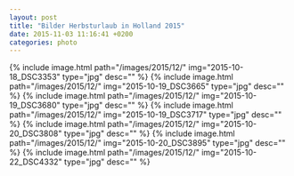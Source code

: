 ```yaml
---
layout: post
title: "Bilder Herbsturlaub in Holland 2015"
date: 2015-11-03 11:16:41 +0200
categories: photo
---
```

{% include image.html path="/images/2015/12/" img="2015-10-18_DSC3353" type="jpg" desc="" %}
{% include image.html path="/images/2015/12/" img="2015-10-19_DSC3665" type="jpg" desc="" %}
{% include image.html path="/images/2015/12/" img="2015-10-19_DSC3680" type="jpg" desc="" %}
{% include image.html path="/images/2015/12/" img="2015-10-19_DSC3717" type="jpg" desc="" %}
{% include image.html path="/images/2015/12/" img="2015-10-20_DSC3808" type="jpg" desc="" %}
{% include image.html path="/images/2015/12/" img="2015-10-20_DSC3895" type="jpg" desc="" %}
{% include image.html path="/images/2015/12/" img="2015-10-22_DSC4332" type="jpg" desc="" %}